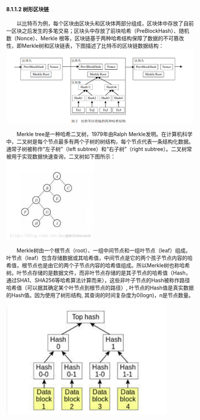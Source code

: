 #### 8.1.1.2 树形区块链
&emsp;&emsp;以比特币为例，每个区块由区块头和区块体两部分组成，区块体中存放了自前一区块之后发生的多笔交易；区块头中存放了前块哈希（PreBlockHash）、随机数（Nonce）、Merkle 根等，区块链基于两种哈希结构保障了数据的不可篡改性，即Merkle树和区块链表，下图描述了比特币的区块链数据结构：
![](./figures/081112127-1.png)

&emsp;&emsp;Merkle tree是一种哈希二叉树，1979年由Ralph Merkle发明。在计算机科学中，二叉树是每个节点最多有两个子树的树结构，每个节点代表一条结构化数据。通常子树被称作“左子树”（left subtree）和“右子树”（right subtree）。二叉树常被用于实现数据快速查询，二叉树如下图所示：
![](./figures/081112127-2.jpg)

&emsp;&emsp;Merkle树由一个根节点（root）、一组中间节点和一组叶节点（leaf）组成。叶节点（leaf）包含存储数据或其哈希值，中间节点是它的两个孩子节点内容的哈希值，根节点也是由它的两个子节点内容的哈希值组成。所以Merkle树也称哈希树。叶节点存储的是数据文件，而非叶节点存储的是其子节点的哈希值（Hash，通过SHA1、SHA256等哈希算法计算而来），这些非叶子节点的Hash被称作路径哈希值（可以据其确定某个叶节点到根节点的路径）, 叶节点的Hash值是真实数据的Hash值。因为使用了树形结构, 其查询的时间复杂度为0(logn)，n是节点数量。
![](./figures/081112127-3.png)